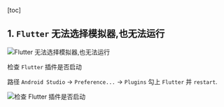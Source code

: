 
[toc]

## 1. `Flutter` 无法选择模拟器,也无法运行

![Flutter 无法选择模拟器,也无法运行](https://raw.githubusercontent.com/guoguangtao/VSCodePicGoImages/master/20200807174408.png)

检查 `Flutter` 插件是否启动

路径
`Android Studio` → `Preference...` → `Plugins` 勾上 `Flutter` 并 `restart`.

![检查 Flutter 插件是否启动](https://raw.githubusercontent.com/guoguangtao/VSCodePicGoImages/master/20200807174747.png)

